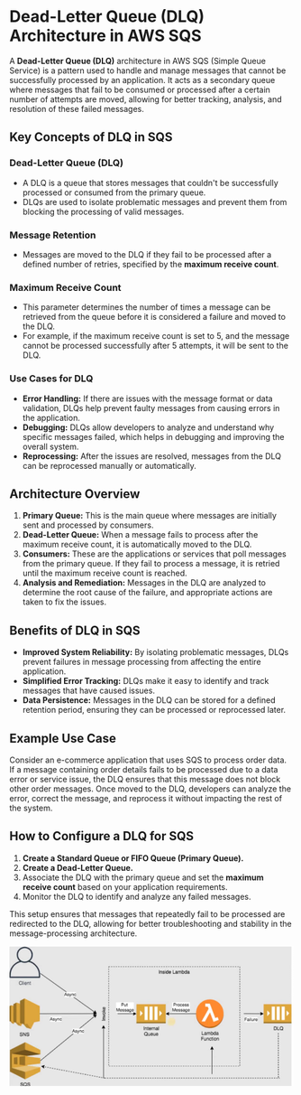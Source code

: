 # Dead-Letter Queue (DLQ) Architecture in AWS SQS

A **Dead-Letter Queue (DLQ)** architecture in AWS SQS (Simple Queue Service) is a pattern used to handle and manage messages that cannot be successfully processed by an application. It acts as a secondary queue where messages that fail to be consumed or processed after a certain number of attempts are moved, allowing for better tracking, analysis, and resolution of these failed messages.

## Key Concepts of DLQ in SQS

### Dead-Letter Queue (DLQ)
- A DLQ is a queue that stores messages that couldn't be successfully processed or consumed from the primary queue.
- DLQs are used to isolate problematic messages and prevent them from blocking the processing of valid messages.

### Message Retention
- Messages are moved to the DLQ if they fail to be processed after a defined number of retries, specified by the **maximum receive count**.

### Maximum Receive Count
- This parameter determines the number of times a message can be retrieved from the queue before it is considered a failure and moved to the DLQ.
- For example, if the maximum receive count is set to 5, and the message cannot be processed successfully after 5 attempts, it will be sent to the DLQ.

### Use Cases for DLQ
- **Error Handling:** If there are issues with the message format or data validation, DLQs help prevent faulty messages from causing errors in the application.
- **Debugging:** DLQs allow developers to analyze and understand why specific messages failed, which helps in debugging and improving the overall system.
- **Reprocessing:** After the issues are resolved, messages from the DLQ can be reprocessed manually or automatically.

## Architecture Overview

1. **Primary Queue:** This is the main queue where messages are initially sent and processed by consumers.
2. **Dead-Letter Queue:** When a message fails to process after the maximum receive count, it is automatically moved to the DLQ.
3. **Consumers:** These are the applications or services that poll messages from the primary queue. If they fail to process a message, it is retried until the maximum receive count is reached.
4. **Analysis and Remediation:** Messages in the DLQ are analyzed to determine the root cause of the failure, and appropriate actions are taken to fix the issues.

## Benefits of DLQ in SQS

- **Improved System Reliability:** By isolating problematic messages, DLQs prevent failures in message processing from affecting the entire application.
- **Simplified Error Tracking:** DLQs make it easy to identify and track messages that have caused issues.
- **Data Persistence:** Messages in the DLQ can be stored for a defined retention period, ensuring they can be processed or reprocessed later.

## Example Use Case

Consider an e-commerce application that uses SQS to process order data. If a message containing order details fails to be processed due to a data error or service issue, the DLQ ensures that this message does not block other order messages. Once moved to the DLQ, developers can analyze the error, correct the message, and reprocess it without impacting the rest of the system.

## How to Configure a DLQ for SQS

1. **Create a Standard Queue or FIFO Queue (Primary Queue).**
2. **Create a Dead-Letter Queue.**
3. Associate the DLQ with the primary queue and set the **maximum receive count** based on your application requirements.
4. Monitor the DLQ to identify and analyze any failed messages.

This setup ensures that messages that repeatedly fail to be processed are redirected to the DLQ, allowing for better troubleshooting and stability in the message-processing architecture.

![alt text](<Screenshot from 2024-10-09 14-39-17.png>)
